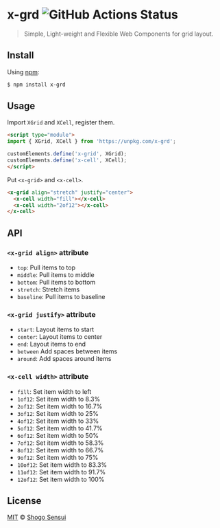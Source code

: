 # x-grd ![GitHub Actions Status](https://github.com/1000ch/x-grd/workflows/test/badge.svg?branch=main)

> Simple, Light-weight and Flexible Web Components for grid layout.

## Install

Using [npm](https://www.npmjs.org/package/x-grd):

```sh
$ npm install x-grd
```

## Usage

Import `XGrid` and `XCell`, register them.

```html
<script type="module">
import { XGrid, XCell } from 'https://unpkg.com/x-grd';

customElements.define('x-grid', XGrid);
customElements.define('x-cell', XCell);
</script>
```

Put `<x-grid>` and `<x-cell>`.

```html
<x-grid align="stretch" justify="center">
  <x-cell width="fill"></x-cell>
  <x-cell width="2of12"></x-cell>
</x-cell>
```

## API

### `<x-grid align>` attribute

- `top`: Pull items to top
- `middle`: Pull items to middle
- `bottom`: Pull items to bottom
- `stretch`: Stretch items
- `baseline`: Pull items to baseline

### `<x-grid justify>` attribute

- `start`: Layout items to start
- `center`: Layout items to center
- `end`: Layout items to end
- `between` Add spaces between items
- `around`: Add spaces around items

### `<x-cell width>` attribute

- `fill`: Set item width to left
- `1of12`: Set item width to 8.3%
- `2of12`: Set item width to 16.7%
- `3of12`: Set item width to 25%
- `4of12`: Set item width to 33%
- `5of12`: Set item width to 41.7%
- `6of12`: Set item width to 50%
- `7of12`: Set item width to 58.3%
- `8of12`: Set item width to 66.7%
- `9of12`: Set item width to 75%
- `10of12`: Set item width to 83.3%
- `11of12`: Set item width to 91.7%
- `12of12`: Set item width to 100%

## License

[MIT](https://1000ch.mit-license.org) © [Shogo Sensui](https://github.com/1000ch)
